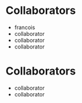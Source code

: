 # Collaborators
* francois 
* collaborator
* collaborator
* collaborator
# Collaborators
* collaborator
* collaborator
